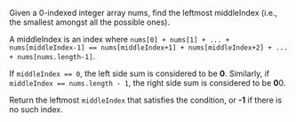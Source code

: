 Given a 0-indexed integer array nums, find the leftmost middleIndex (i.e., the smallest amongst all the possible ones).

A middleIndex is an index where `nums[0] + nums[1] + ... + nums[middleIndex-1] == nums[middleIndex+1] + nums[middleIndex+2] + ... + nums[nums.length-1]`.

If `middleIndex == 0`, the left side sum is considered to be **0**. Similarly, if `middleIndex == nums.length - 1`, the right side sum is considered to be **0**0.

Return the leftmost `middleIndex` that satisfies the condition, or **-1** if there is no such index.